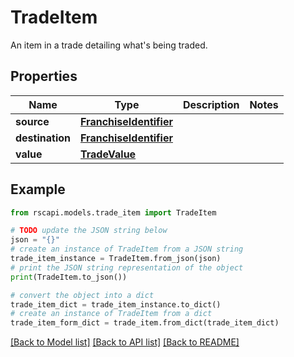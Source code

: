 # TradeItem

An item in a trade detailing what's being traded.

## Properties

Name | Type | Description | Notes
------------ | ------------- | ------------- | -------------
**source** | [**FranchiseIdentifier**](FranchiseIdentifier.md) |  | 
**destination** | [**FranchiseIdentifier**](FranchiseIdentifier.md) |  | 
**value** | [**TradeValue**](TradeValue.md) |  | 

## Example

```python
from rscapi.models.trade_item import TradeItem

# TODO update the JSON string below
json = "{}"
# create an instance of TradeItem from a JSON string
trade_item_instance = TradeItem.from_json(json)
# print the JSON string representation of the object
print(TradeItem.to_json())

# convert the object into a dict
trade_item_dict = trade_item_instance.to_dict()
# create an instance of TradeItem from a dict
trade_item_form_dict = trade_item.from_dict(trade_item_dict)
```
[[Back to Model list]](../README.md#documentation-for-models) [[Back to API list]](../README.md#documentation-for-api-endpoints) [[Back to README]](../README.md)


